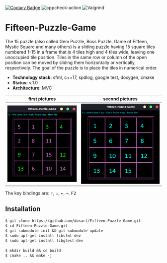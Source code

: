 [![Codacy Badge](https://app.codacy.com/project/badge/Grade/91a73b5827b44e08bd2aef3a057a88b3)](https://www.codacy.com/gh/dosart/Fifteen-Puzzle-Game/dashboard?utm_source=github.com&amp;utm_medium=referral&amp;utm_content=dosart/Fifteen-Puzzle-Game&amp;utm_campaign=Badge_Grade)
 ![cppcheck-action](https://github.com/stepin654321/MiniProject_Template/workflows/cppcheck-action/badge.svg) ![Valgrind](https://github.com/stepin654321/MiniProject_Template/workflows/Valgrind/badge.svg)

# Fifteen-Puzzle-Game

The 15 puzzle (also called Gem Puzzle, Boss Puzzle, Game of Fifteen, Mystic Square and many others) is a sliding puzzle having 15 square tiles numbered 1–15 in a frame that is 4 tiles high and 4 tiles wide, leaving one unoccupied tile position. Tiles in the same row or column of the open position can be moved by sliding them horizontally or vertically, respectively. The goal of the puzzle is to place the tiles in numerical order.

- **Technology stack:** sfml, c++17, spdlog, google test, doxygen, cmake
- **Status:** v.1.0
- **Architecture:** MVC

first pictures  | second pictures |
------------- | ------------- | 
![alt text](https://github.com/dosart/Fifteen-Puzzle-Game/blob/main/resources/images/11.png) | ![alt text](https://github.com/dosart/Fifteen-Puzzle-Game/blob/main/resources/images/22.png) 

The key bindings are: <kbd>&uarr;</kbd>, <kbd>&darr;</kbd>, <kbd>&larr;</kbd>, <kbd>&rarr;</kbd>. <kbd>F2</kbd>

## Installation

```console
$ git clone https://github.com/dosart/Fifteen-Puzzle-Game.git
$ cd Fifteen-Puzzle-Game.git
$ git submodule init && git submodule update
$ sudo apt-get install libsfml-dev
$ sudo apt-get install libgtest-dev

$ mkdir build && cd build
$ cmake .. && make -j
```

